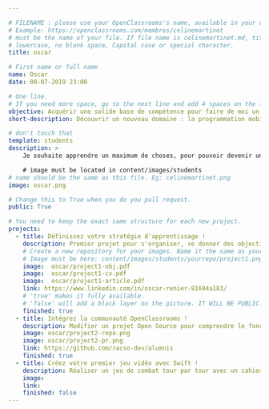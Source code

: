 ```yaml
---

# FILENAME : please use your OpenClassrooms's name, available in your url.
# Example: https://openclassrooms.com/membres/celinemartinet
# must be the name of your file. If file name is celinemartinet.md, title is celinemartinet.
# lowercase, no blank space, Capital case or special character.
title: oscar

# First name or full name
name: Oscar
date: 08-07-2019 23:00

# One line.
# If you need more space, go to the next line and add 4 spaces on the left, as in 'description'.
objective: Acquérir une solide base de compétence pour faire de moi un bon développeur iOS - Swift.
short-description: Découvrir un nouveau domaine : la programmation mobile.

# don't touch that
template: students
description: >
    Je souhaite apprendre un maximum de choses, pour pouvoir devenir un développeur Swift en freelance.

    # image must be located in content/images/students
# name should be the same as this file. Eg: celinemartinet.png
image: oscar.png

# Change this to True when you do you pull request.
public: True

# You need to keep the exact same structure for each new project.
projects:
  - title: Définissez votre stratégie d'apprentissage !
    description: Premier projet pour s'organiser, se donner des objectifs, mais aussi développer sa visibilité sur les réseaux.
    # Create a new repository for your images. Name it the same as your nickname and profile picture.
    # Image must be here: content/images/students/yourrepo/project1.png
    image:  oscar/project1-obj.pdf
    image:  oscar/project1-cv.pdf
    image:  oscar/project1-article.pdf
    link: https://www.linkedin.com/in/oscar-renier-91694a183/
    # 'true' makes it fully available.
    # 'false' will add a black layer on the picture. IT WILL BE PUBLIC!
    finished: true
  - title: Intégrez la communauté OpenClassrooms !
    description: Modifier un projet Open Source pour comprendre le fonctionnement de Git, de Github et des pull requests.
    image: oscar/project2-repo.png
    image: oscar/project2-pr.png
    link: https://github.com/racso-dev/alumnis
    finished: true
  - title: Créez votre premier jeu vidéo avec Swift !
    description: Réaliser un jeu de combat tour par tour avec un cahier des charges à respecter.
    image: 
    link:
    finished: false
---
```


